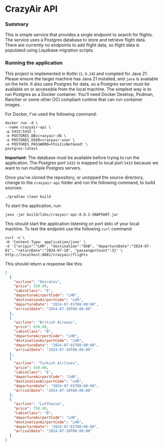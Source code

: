 # CrazyAir API

### Summary
This is simple service that provides a single endpoint to search for flights. The service uses a Postgres database to store and retrieve flight data. There are currently no endpoints to add flight data, so flight data is populated using Liquibase migration scripts.

### Running the application
This project is implemented in Kotlin (`1.9.24`) and compiled for Java 21. Please ensure the target machine has Java 21 installed, and `java` is available on the `PATH`. It also uses Postgres for data, so a Postgres server must be available on or accessible from the local machine. The simplest way is to run Postgres as a Docker container. You'll need Docker Desktop, Podman, Rancher or some other OCI compliant runtime that can run container images.

For Docker, I've used the following command:
```shell
docker run -d \
--name crazyair-api \
-p 5433:5432 \
-e POSTGRES_DB=crazyair-db \
-e POSTGRES_USER=crazyair-user \
-e POSTGRES_PASSWORD=this1isNotGood! \
postgres:latest
```
**Important**: The database must be available before trying to run the application. The Postgres port `5432` is mapped to local port `5433` because we want to run multiple Postgres servers.

Once you've cloned the repository, or unzipped the source directory, change to the `crazyair-api` folder and run the following command, to build sources:
```shell
./gradlew clean build
```
To start the application, run:
```shell
java -jar build/libs/crazyair-api-0.0.1-SNAPSHOT.jar
```
This should start the application listening on port `8081` of your local machine. To test the endpoint use the following `curl` command:
```shell
curl -v \
-H 'Content-Type: application/json' \
-d '{"origin":"LHR", "destination":"DXB", "departureDate":"2024-07-01", "returnDate":"2024-07-10", "passengerCount":3}' \
http://localhost:8081/crazyair/flights
```
This should return a response like this:
```json
[
  {
    "airline": "Emirates",
    "price": 550.00,
    "cabinClass": "E",
    "departureAirportCode": "LHR",
    "destinationAirportCode": "LHR",
    "departureDate": "2024-07-01T08:00:00",
    "arrivalDate": "2024-07-10T08:00:00"
  },
  {
    "airline": "British Airways",
    "price": 650.00,
    "cabinClass": "B",
    "departureAirportCode": "LHR",
    "destinationAirportCode": "LHR",
    "departureDate": "2024-07-01T08:00:00",
    "arrivalDate": "2024-07-10T08:00:00"
  },
  {
    "airline": "Turkish Airlines",
    "price": 450.00,
    "cabinClass": "E",
    "departureAirportCode": "LHR",
    "destinationAirportCode": "LHR",
    "departureDate": "2024-07-01T08:00:00",
    "arrivalDate": "2024-07-10T08:00:00"
  },
  {
    "airline": "Lufthansa",
    "price": 750.00,
    "cabinClass": "B",
    "departureAirportCode": "LHR",
    "destinationAirportCode": "LHR",
    "departureDate": "2024-07-01T08:00:00",
    "arrivalDate": "2024-07-10T08:00:00"
  }
]
```
